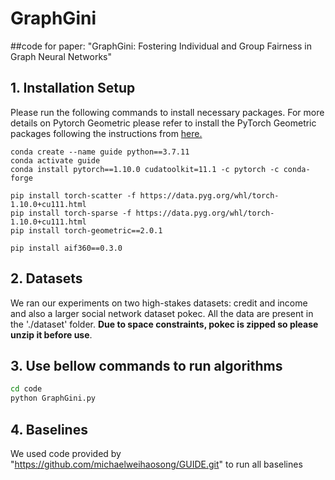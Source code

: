 # GraphGini
##code for paper: "GraphGini: Fostering Individual and Group Fairness in Graph Neural Networks"

## 1. Installation Setup

Please run the following commands to install necessary packages.
For more details on Pytorch Geometric please refer to install the PyTorch Geometric packages following the instructions from [here.](https://pytorch-geometric.readthedocs.io/en/latest/notes/installation.html)



```
conda create --name guide python==3.7.11
conda activate guide
conda install pytorch==1.10.0 cudatoolkit=11.1 -c pytorch -c conda-forge

pip install torch-scatter -f https://data.pyg.org/whl/torch-1.10.0+cu111.html
pip install torch-sparse -f https://data.pyg.org/whl/torch-1.10.0+cu111.html
pip install torch-geometric==2.0.1

pip install aif360==0.3.0
```


## 2. Datasets
We ran our experiments on two high-stakes datasets: credit and income and also a larger social network dataset pokec. All the data are present in the './dataset' folder. **Due to space constraints, pokec is zipped so please unzip it before use**. 


## 3. Use bellow commands to run algorithms
```bash
cd code
python GraphGini.py 
```




## 4. Baselines
We used code provided by "https://github.com/michaelweihaosong/GUIDE.git" to run all baselines
